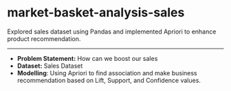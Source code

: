# market-basket-analysis-sales
Explored sales dataset using Pandas and implemented Apriori to enhance product recommendation.

---
- **Problem Statement:**
How can we boost our sales
- **Dataset:** Sales Dataset
- **Modelling**: Using Apriori to find association and make business recommendation based on Lift, Support, and Confidence values.


